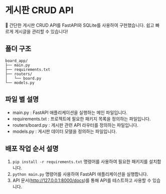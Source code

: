 # 게시판 CRUD API
🎉 간단한 게시판 CRUD API를 FastAPI와 SQLite를 사용하여 구현했습니다.  쉽고 빠르게 게시글을 관리할 수 있습니다!

## 폴더 구조
```
board_app/
├── main.py
├── requirements.txt
├── routers/
│   └── board.py
└── models.py
```

## 파일 별 설명
- main.py : FastAPI 애플리케이션을 실행하는 메인 파일입니다.
- requirements.txt : 프로젝트에 필요한 패키지 목록을 정의하는 파일입니다.
- routers/board.py : 게시판 관련 API 라우터를 정의하는 파일입니다.
- models.py : 게시판 데이터 모델을 정의하는 파일입니다.


## 배포 작업 순서 설명
1. `pip install -r requirements.txt` 명령어를 사용하여 필요한 패키지를 설치합니다.
2. `python main.py` 명령어를 사용하여 FastAPI 애플리케이션을 실행합니다.
3. API 문서(http://127.0.0.1:8000/docs)를 통해 API를 테스트하고 사용할 수 있습니다.